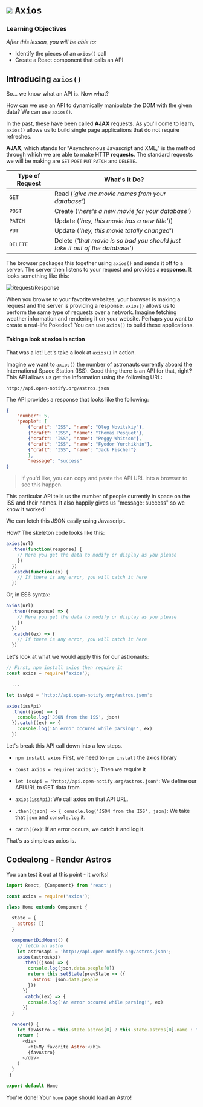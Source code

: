 # ![](https://ga-dash.s3.amazonaws.com/production/assets/logo-9f88ae6c9c3871690e33280fcf557f33.png) `Axios`


### Learning Objectives
*After this lesson, you will be able to:*
- Identify the pieces of an `axios()` call
- Create a React component that calls an API


## Introducing `axios()`

So... we know what an API is. Now what?

How can we use an API to dynamically manipulate the DOM with the given data? We can use `axios()`.

In the past, these have been called **AJAX** requests. As you'll come to learn, `axios()` allows us to build single page applications that do not require refreshes.

**AJAX**, which stands for "Asynchronous Javascript and XML," is the method through which we are able to make HTTP **requests**. The standard requests we will be making are `GET` `POST` `PUT` `PATCH` and `DELETE`.

| Type of Request | What's It Do? |
|-----------------|---------------|
| `GET`  | Read (*'give me movie names from your database'*)|
| `POST` | Create (*'here's a new movie for your database'*)|
| `PATCH` | Update (*'hey, this movie has a new title'*)) |
| `PUT` | Update (*'hey, this movie totally changed'*) |
| `DELETE` | Delete (*'that movie is so bad you should just take it out of the database'*) |

The browser packages this together using `axios()` and sends it off to a server. The server then listens to your request and provides a **response**. It looks something like this:

![Request/Response](assets/request-response.png)

When you browse to your favorite websites, your browser is making a request and the server is providing a response. `axios()` allows us to perform the same type of requests over a network. Imagine fetching weather information and rendering it on your website. Perhaps you want to create a real-life Pokedex? You can use `axios()` to build these applications.

#### Taking a look at axios in action

That was a lot! Let's take a look at `axios()` in action.

Imagine we want to `axios()` the number of astronauts currently aboard the International Space Station (ISS). Good thing there is an API for that, right? This API allows us get the information using the following URL:

```
http://api.open-notify.org/astros.json
```

The API provides a response that looks like the following:

```json
{
	"number": 5,
	"people": [
		{"craft": "ISS", "name": "Oleg Novitskiy"},
		{"craft": "ISS", "name": "Thomas Pesquet"},
		{"craft": "ISS", "name": "Peggy Whitson"},
		{"craft": "ISS", "name": "Fyodor Yurchikhin"},
		{"craft": "ISS", "name": "Jack Fischer"}
		],
		"message": "success"
}
```


> If you'd like, you can copy and paste the API URL into a browser to see this happen.

This particular API tells us the number of people currently in space on the ISS and their names. It also happily gives us "message: success" so we know it worked!

We can fetch this JSON easily using Javascript.

How? The skeleton code looks like this:

```js
axios(url)
  .then(function(response) {
    // Here you get the data to modify or display as you please
    })
  })
  .catch(function(ex) {
    // If there is any error, you will catch it here
  })  
```

Or, in ES6 syntax:

```js
axios(url)
  .then((response) => {
    // Here you get the data to modify or display as you please
    })
  })
  .catch((ex) => {
    // If there is any error, you will catch it here
  })  
```

Let's look at what we would apply this for our astronauts:


```js
// First, npm install axios then require it
const axios = require('axios');

  ...

let issApi = 'http://api.open-notify.org/astros.json';

axios(issApi)
  .then((json) => {
    console.log('JSON from the ISS', json)
  }).catch((ex) => {
    console.log('An error occured while parsing!', ex)
  })
```

Let's break this API call down into a few steps.

* `npm install axios`
First, we need to `npm install` the axios library

* `const axios = require('axios');`
Then we require it

* `let issApi = 'http://api.open-notify.org/astros.json'`:
We define our API URL to GET data from

* `axios(issApi)`: We call axios on that API URL.

* `.then((json) => {
	console.log('JSON from the ISS', json)`: We take that `json` and `console.log` it.

* `catch((ex)`: If an error occurs, we catch it and log it.

That's as simple as axios is.


## Codealong - Render Astros


You can test it out at this point - it works!


```js
import React, {Component} from 'react';

const axios = require('axios');

class Home extends Component {

  state = {
    astros: []
  }

  componentDidMount() {
    // fetch an astro
    let astrosApi = 'http://api.open-notify.org/astros.json';
    axios(astrosApi)
      .then((json) => {
        console.log(json.data.people[0])
        return this.setState(prevState => ({
          astros: json.data.people
        }))
      })
      .catch((ex) => {
        console.log('An error occured while parsing!', ex)
      })
  }

  render() {
    let favAstro = this.state.astros[0] ? this.state.astros[0].name : "Loading..."
    return (
      <div>
        <h1>My favorite Astro:</h1>
        {favAstro}
      </div>
    )
  }
 }

export default Home
```

You're done! Your `home` page should load an Astro!
